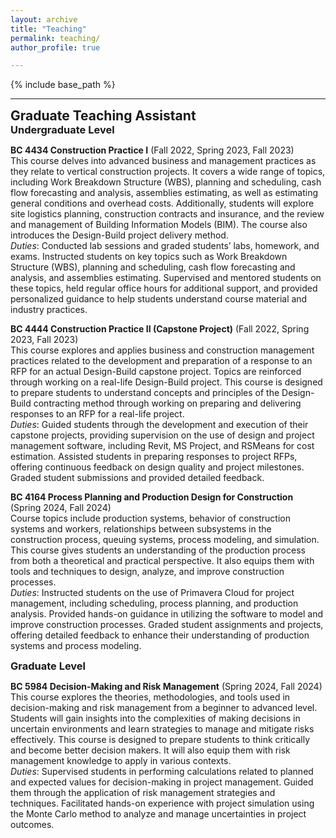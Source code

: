 ```yaml
---
layout: archive
title: "Teaching"
permalink: teaching/
author_profile: true

---
```


<style type='text/css'>
h2, h3, h4, h5, h6 {margin: 0;}
.br {display: block; margin-bottom: 0em; margin: 0;} 
</style>

{% include base_path %}

---


## Graduate Teaching Assistant

### Undergraduate Level

**BC 4434 Construction Practice I** (Fall 2022, Spring 2023, Fall 2023)  
This course delves into advanced business and management practices as they relate to vertical construction projects. It covers a wide range of topics, including Work Breakdown Structure (WBS), planning and scheduling, cash flow forecasting and analysis, assemblies estimating, as well as estimating general conditions and overhead costs. Additionally, students will explore site logistics planning, construction contracts and insurance, and the review and management of Building Information Models (BIM). The course also introduces the Design-Build project delivery method.  
*Duties*: Conducted lab sessions and graded students’ labs, homework, and exams. Instructed students on key topics such as Work Breakdown Structure (WBS), planning and scheduling, cash flow forecasting and analysis, and assemblies estimating. Supervised and mentored students on these topics, held regular office hours for additional support, and provided personalized guidance to help students understand course material and industry practices.

**BC 4444 Construction Practice II (Capstone Project)** (Fall 2022, Spring 2023, Fall 2023)  
This course explores and applies business and construction management practices related to the development and preparation of a response to an RFP for an actual Design-Build capstone project. Topics are reinforced through working on a real-life Design-Build project. This course is designed to prepare students to understand concepts and principles of the Design-Build contracting method through working on preparing and delivering responses to an RFP for a real-life project.  
*Duties*: Guided students through the development and execution of their capstone projects, providing supervision on the use of design and project management software, including Revit, MS Project, and RSMeans for cost estimation. Assisted students in preparing responses to project RFPs, offering continuous feedback on design quality and project milestones. Graded student submissions and provided detailed feedback.

**BC 4164 Process Planning and Production Design for Construction** (Spring 2024, Fall 2024)  
Course topics include production systems, behavior of construction systems and workers, relationships between subsystems in the construction process, queuing systems, process modeling, and simulation. This course gives students an understanding of the production process from both a theoretical and practical perspective. It also equips them with tools and techniques to design, analyze, and improve construction processes.  
*Duties*: Instructed students on the use of Primavera Cloud for project management, including scheduling, process planning, and production analysis. Provided hands-on guidance in utilizing the software to model and improve construction processes. Graded student assignments and projects, offering detailed feedback to enhance their understanding of production systems and process modeling.

### Graduate Level

**BC 5984 Decision-Making and Risk Management** (Spring 2024, Fall 2024)  
This course explores the theories, methodologies, and tools used in decision-making and risk management from a beginner to advanced level. Students will gain insights into the complexities of making decisions in uncertain environments and learn strategies to manage and mitigate risks effectively. This course is designed to prepare students to think critically and become better decision makers. It will also equip them with risk management knowledge to apply in various contexts.  
*Duties*: Supervised students in performing calculations related to planned and expected values for decision-making in project management. Guided them through the application of risk management strategies and techniques. Facilitated hands-on experience with project simulation using the Monte Carlo method to analyze and manage uncertainties in project outcomes.
